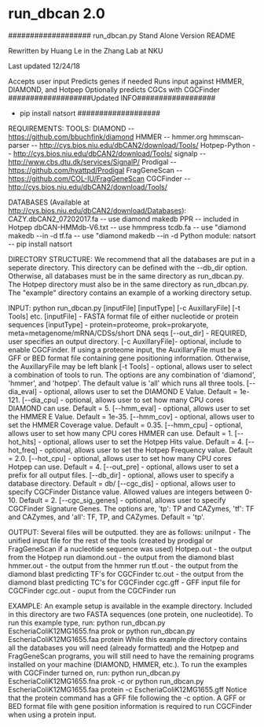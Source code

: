 # run_dbcan 2.0
###################
run_dbcan.py Stand Alone Version README

Rewritten by Huang Le in the Zhang Lab at NKU

Last updated 12/24/18

Accepts user input
Predicts genes if needed
Runs input against HMMER, DIAMOND, and Hotpep
Optionally predicts CGCs with CGCFinder
###################Updated INFO##################
- pip install natsort
###################

REQUIREMENTS:
TOOLS:
DIAMOND					-- https://github.com/bbuchfink/diamond
HMMER					-- hmmer.org
hmmscan-parser				-- http://cys.bios.niu.edu/dbCAN2/download/Tools/
Hotpep-Python				-- http://cys.bios.niu.edu/dbCAN2/download/Tools/
signalp					-- http://www.cbs.dtu.dk/services/SignalP/
Prodigal				-- https://github.com/hyattpd/Prodigal
FragGeneScan				-- https://github.com/COL-IU/FragGeneScan
CGCFinder				-- http://cys.bios.niu.edu/dbCAN2/download/Tools/

DATABASES (Available at http://cys.bios.niu.edu/dbCAN2/download/Databases):
CAZY.dbCAN2_07202017.fa			-- use diamond makedb
PPR					-- included in Hotpep
dbCAN-HMMdb-V6.txt			-- use hmmpress
tcdb.fa				        -- use "diamond makedb --in <inputFile> -d <dbName>
tf.fa					-- use "diamond makedb --in <inputFile> -d <dbName>
Python module: natsort                  -- pip install natsort

DIRECTORY STRUCTURE:
We recommend that all the databases are put in a seperate directory. This directory can be defined with the --db_dir option. Otherwise, all databases must be in the same directory as run_dbcan.py. The Hotpep directory must also be in the same directory as run_dbcan.py. The "example" directory contains an example of a working directory setup.

INPUT:
	python run_dbcan.py [inputFile] [inputType] [-c AuxillaryFile] [-t Tools] etc.
		[inputFile] - FASTA format file of either nucleotide or protein sequences
		[inputType] - protein=proteome, prok=prokaryote, meta=metagenome/mRNA/CDSs/short DNA seqs
		[--out_dir] - REQUIRED, user specifies an output directory.
		[-c AuxillaryFile]- optional, include to enable CGCFinder. If using a proteome input,
					the AuxillaryFile must be a GFF or BED format file containing gene positioning
					information. Otherwise, the AuxillaryFile may be left blank
		[-t Tools] - optional, allows user to select a combination of tools to run. The options are any
					combination of 'diamond', 'hmmer', and 'hotpep'. The default value is 'all' which runs
					all three tools.
		[--dia_eval] - optional, allows user to set the DIAMOND E Value. Default = 1e-121.
		[--dia_cpu] - optional, allows user to set how many CPU cores DIAMOND can use. Default = 5.
		[--hmm_eval] - optional, allows user to set the HMMER E Value. Default = 1e-35.
		[--hmm_cov] - optional, allows user to set the HMMER Coverage value. Default = 0.35.
		[--hmm_cpu] - optional, allows user to set how many CPU cores HMMER can use. Default = 1.
		[--hot_hits] - optional, allows user to set the Hotpep Hits value. Default = 4.
		[--hot_freq] - optional, allows user to set the Hotpep Frequency value. Default = 2.0.
		[--hot_cpu] - optional, allows user to set how many CPU cores Hotpep can use. Default = 4.
		[--out_pre] - optional, allows user to set a prefix for all output files.
		[--db_dir] - optional, allows user to specify a database directory. Default = db/
		[--cgc_dis] - optional, allows user to specify CGCFinder Distance value. Allowed values are integers between 0-10. Default = 2.
		[--cgc_sig_genes] - optional, allows user to specify CGCFinder Signature Genes. The options are,
					'tp': TP and CAZymes, 'tf': TF and CAZymes, and 'all': TF, TP, and CAZymes. Default = 'tp'.

OUTPUT:
	Several files will be outputted. they are as follows:
		uniInput - The unified input file for the rest of the tools 
			(created by prodigal or FragGeneScan if a nucleotide sequence was used)
		Hotpep.out - the output from the Hotpep run
		diamond.out - the output from the diamond blast
		hmmer.out - the output from the hmmer run
		tf.out - the output from the diamond blast predicting TF's for CGCFinder
		tc.out - the output from the diamond blast predicting TC's for CGCFinder
		cgc.gff - GFF input file for CGCFinder
		cgc.out - ouput from the CGCFinder run

EXAMPLE:
	An example setup is available in the example directory. Included in 
	this directory are two FASTA sequences (one protein, one nucleotide).
	To run this example type, run:
	python run_dbcan.py EscheriaColiK12MG1655.fna prok
	or 
	python run_dbcan.py EscheriaColiK12MG1655.faa protein 
	While this example directory contains all the databases you will need (already formatted) 
	and the Hotpep and FragGeneScan programs, you will still need to have the remaining
	programs installed on your machine (DIAMOND, HMMER, etc.).
	To run the examples with CGCFinder turned on, run:
	python run_dbcan.py EscheriaColiK12MG1655.fna prok -c
	or 
	python run_dbcan.py EscheriaColiK12MG1655.faa protein -c EscheriaColiK12MG1655.gff
	Notice that the protein command has a GFF file following the -c option. A GFF or BED format file
	with gene position information is required to run CGCFinder when using a protein input.
